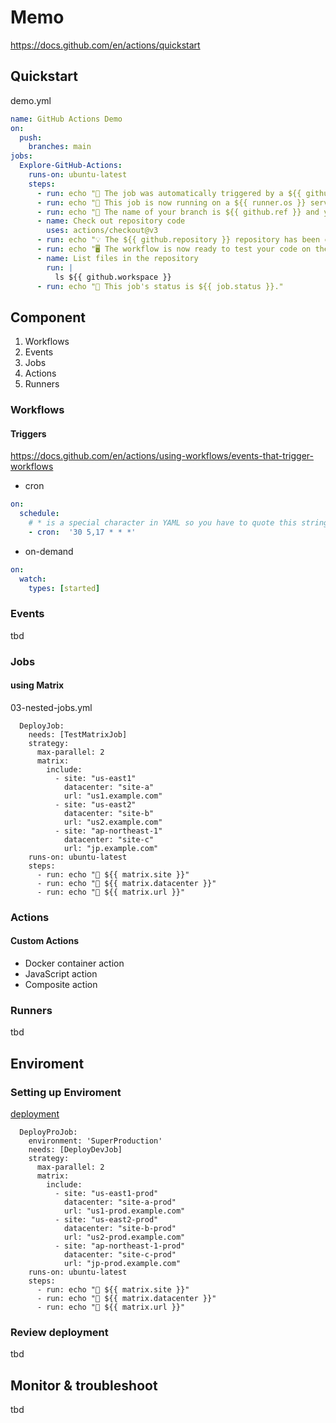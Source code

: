 # Memo

https://docs.github.com/en/actions/quickstart

## Quickstart

demo.yml

```yaml
name: GitHub Actions Demo
on:
  push:
    branches: main
jobs:
  Explore-GitHub-Actions:
    runs-on: ubuntu-latest
    steps:
      - run: echo "🎉 The job was automatically triggered by a ${{ github.event_name }} event."
      - run: echo "🐧 This job is now running on a ${{ runner.os }} server hosted by GitHub!"
      - run: echo "🔎 The name of your branch is ${{ github.ref }} and your repository is ${{ github.repository }}."
      - name: Check out repository code
        uses: actions/checkout@v3
      - run: echo "💡 The ${{ github.repository }} repository has been cloned to the runner."
      - run: echo "🖥️ The workflow is now ready to test your code on the runner."
      - name: List files in the repository
        run: |
          ls ${{ github.workspace }}
      - run: echo "🍏 This job's status is ${{ job.status }}."

```

## Component

1. Workflows
2. Events
3. Jobs
4. Actions
5. Runners

### Workflows

#### Triggers

https://docs.github.com/en/actions/using-workflows/events-that-trigger-workflows

- cron

```yaml
on:
  schedule:
    # * is a special character in YAML so you have to quote this string
    - cron:  '30 5,17 * * *'
```

- on-demand

```yaml
on:
  watch:
    types: [started]
```

### Events

tbd

### Jobs

#### using Matrix

03-nested-jobs.yml

```
  DeployJob:
    needs: [TestMatrixJob]
    strategy:
      max-parallel: 2
      matrix:
        include:
          - site: "us-east1"
            datacenter: "site-a"
            url: "us1.example.com"
          - site: "us-east2"
            datacenter: "site-b"
            url: "us2.example.com"
          - site: "ap-northeast-1"
            datacenter: "site-c"
            url: "jp.example.com"
    runs-on: ubuntu-latest
    steps:
      - run: echo "🎉 ${{ matrix.site }}"
      - run: echo "🐧 ${{ matrix.datacenter }}"    
      - run: echo "🗼 ${{ matrix.url }}"  
```

### Actions

#### Custom Actions

- Docker container action
- JavaScript action
- Composite action

### Runners

tbd

## Enviroment

### Setting up Enviroment

[deployment](https://docs.github.com/en/actions/deployment/targeting-different-environments/using-environments-for-deployment)

```
  DeployProJob:
    environment: 'SuperProduction'
    needs: [DeployDevJob]
    strategy:
      max-parallel: 2
      matrix:
        include:
          - site: "us-east1-prod"
            datacenter: "site-a-prod"
            url: "us1-prod.example.com"
          - site: "us-east2-prod"
            datacenter: "site-b-prod"
            url: "us2-prod.example.com"
          - site: "ap-northeast-1-prod"
            datacenter: "site-c-prod"
            url: "jp-prod.example.com"
    runs-on: ubuntu-latest
    steps:
      - run: echo "🎉 ${{ matrix.site }}"
      - run: echo "🐧 ${{ matrix.datacenter }}"    
      - run: echo "🗼 ${{ matrix.url }}"  
```

### Review deployment

tbd

## Monitor & troubleshoot

tbd

